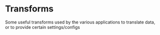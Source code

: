# Transforms
Some useful transforms used by the various applications to translate data, or to provide certain settings/configs
